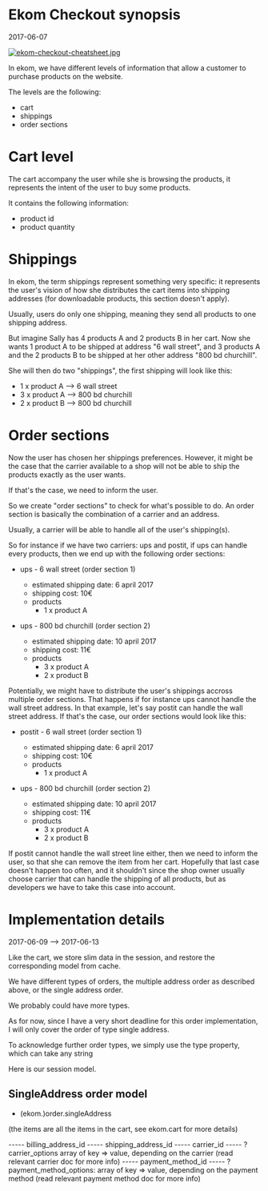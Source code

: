 Ekom Checkout synopsis
======================
2017-06-07



[![ekom-checkout-cheatsheet.jpg](https://s19.postimg.org/yl52v1wbn/ekom-checkout-cheatsheet.jpg)](https://postimg.org/image/x63i6bv8f/)



In ekom, we have different levels of information that allow a customer to purchase products on the website.

The levels are the following:


- cart
- shippings
- order sections




Cart level
===============

The cart accompany the user while she is browsing the products, 
it represents the intent of the user to buy some products.
 
It contains the following information:

- product id
- product quantity



Shippings
=============

In ekom, the term shippings represent something very specific: it represents the user's vision of how she distributes
the cart items into shipping addresses (for downloadable products, this section doesn't apply).


Usually, users do only one shipping, meaning they send all products to one shipping address.

But imagine Sally has 4 products A and 2 products B in her cart.
Now she wants 1 product A to be shipped at address "6 wall street", and 3 products A and the 2 products B to be shipped
at her other address "800 bd churchill".

She will then do two "shippings", the first shipping will look like this:

- 1 x product A     --> 6 wall street
- 3 x product A     --> 800 bd churchill
- 2 x product B     --> 800 bd churchill



Order sections
================


Now the user has chosen her shippings preferences.
However, it might be the case that the carrier available to a shop will not be able to ship the products exactly
as the user wants.

If that's the case, we need to inform the user.

So we create "order sections" to check for what's possible to do.
An order section is basically the combination of a carrier and an address.

Usually, a carrier will be able to handle all of the user's shipping(s).

So for instance if we have two carriers: ups and postit,
if ups can handle every products, then we end up with the following order sections:

- ups - 6 wall street (order section 1)
    - estimated shipping date: 6 april 2017
    - shipping cost: 10€
    - products
        - 1 x product A
    
- ups - 800 bd churchill (order section 2)
    - estimated shipping date: 10 april 2017
    - shipping cost: 11€
    - products
        - 3 x product A    
        - 2 x product B    

    
Potentially, we might have to distribute the user's shippings accross multiple order sections.
That happens if for instance ups cannot handle the wall street address.
In that example, let's say postit can handle the wall street address.
If that's the case, our order sections would look like this:

- postit - 6 wall street (order section 1)
    - estimated shipping date: 6 april 2017
    - shipping cost: 10€
    - products
        - 1 x product A
    
- ups - 800 bd churchill (order section 2)
    - estimated shipping date: 10 april 2017
    - shipping cost: 11€
    - products
        - 3 x product A    
        - 2 x product B

If postit cannot handle the wall street line either, then we need to inform the user, so that she can remove the item
from her cart. 
Hopefully that last case doesn't happen too often, and it shouldn't since the shop owner usually choose carrier
that can handle the shipping of all products, but as developers we have to take this case into account.






Implementation details
==============================
2017-06-09 --> 2017-06-13


Like the cart, we store slim data in the session, and restore the corresponding model from cache.

We have different types of orders, the multiple address order as described above, or the single address order.

We probably could have more types.
 
As for now, since I have a very short deadline for this order implementation, I will only cover the order of type single address.
 
To acknowledge further order types, we simply use the type property, which can take any string
 
Here is our session model.


SingleAddress order model
----------------------------

- (ekom.)order.singleAddress

(the items are all the items in the cart, see ekom.cart for more details)

----- billing_address_id
----- shipping_address_id
----- carrier_id
----- ?carrier_options array of key => value, depending on the carrier (read relevant carrier doc for more info)
----- payment_method_id
----- ?payment_method_options: array of key => value, depending on the payment method (read relevant payment method doc for more info)







